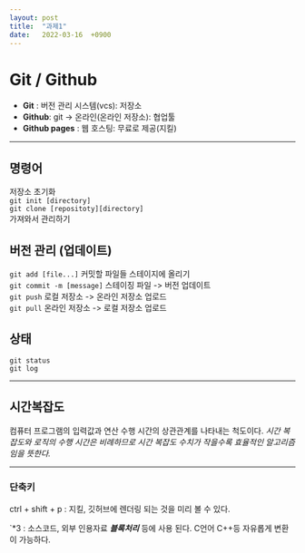 ```yaml
---
layout: post
title:  "과제1"
date:   2022-03-16  +0900
---
```


# Git / Github
* **Git** : 버전 관리 시스템(vcs): 저장소
* **Github**: git -> 온라인(온라인 저장소): 협업툴
* **Github pages** : 웹 호스팅: 무료로 제공(지킬)

---
## 명령어
저장소 초기화  
`git init [directory]`  
`git clone [repositoty][directory]`  
가져와서 관리하기
## 버전 관리 (업데이트)
`git add [file...]` 커밋할 파일들 스테이지에 올리기  
`git commit -m [message]` 스테이징 파일 -> 버전 업데이트  
`git push` 로컬 저장소 -> 온라인 저장소 업로드  
`git pull` 온라인 저장소 -> 로컬 저장소 업로드

## 상태
`git status`  
`git log`  

---
## 시간복잡도
컴퓨터 프로그램의 입력값과 연산 수행 시간의 상관관계를 나타내는 척도이다.
*시간 복잡도와 로직의 수행 시간은 비례하므로 시간 복잡도 수치가 작을수록 효율적인 알고리즘임을 뜻한다.*

---
### 단축키

ctrl + shift + p : 지킬, 깃허브에 렌더링 되는 것을 미리 볼 수 있다.

`*3 : 소스코드, 외부 인용자료 ***블록처리*** 등에 사용 된다. C언어 C++등 자유롭게 변환이 가능하다.


